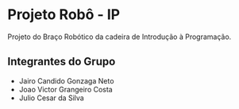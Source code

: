 # Projeto Robô - IP
Projeto do Braço Robótico da cadeira de Introdução à Programação.

## Integrantes do Grupo
* Jairo Candido Gonzaga Neto
* Joao Victor Grangeiro Costa
* Julio Cesar da Silva